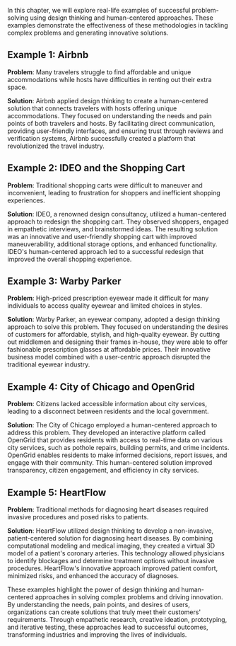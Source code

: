 
In this chapter, we will explore real-life examples of successful problem-solving using design thinking and human-centered approaches. These examples demonstrate the effectiveness of these methodologies in tackling complex problems and generating innovative solutions.

Example 1: Airbnb
-----------------

**Problem**: Many travelers struggle to find affordable and unique accommodations while hosts have difficulties in renting out their extra space.

**Solution**: Airbnb applied design thinking to create a human-centered solution that connects travelers with hosts offering unique accommodations. They focused on understanding the needs and pain points of both travelers and hosts. By facilitating direct communication, providing user-friendly interfaces, and ensuring trust through reviews and verification systems, Airbnb successfully created a platform that revolutionized the travel industry.

Example 2: IDEO and the Shopping Cart
-------------------------------------

**Problem**: Traditional shopping carts were difficult to maneuver and inconvenient, leading to frustration for shoppers and inefficient shopping experiences.

**Solution**: IDEO, a renowned design consultancy, utilized a human-centered approach to redesign the shopping cart. They observed shoppers, engaged in empathetic interviews, and brainstormed ideas. The resulting solution was an innovative and user-friendly shopping cart with improved maneuverability, additional storage options, and enhanced functionality. IDEO's human-centered approach led to a successful redesign that improved the overall shopping experience.

Example 3: Warby Parker
-----------------------

**Problem**: High-priced prescription eyewear made it difficult for many individuals to access quality eyewear and limited choices in styles.

**Solution**: Warby Parker, an eyewear company, adopted a design thinking approach to solve this problem. They focused on understanding the desires of customers for affordable, stylish, and high-quality eyewear. By cutting out middlemen and designing their frames in-house, they were able to offer fashionable prescription glasses at affordable prices. Their innovative business model combined with a user-centric approach disrupted the traditional eyewear industry.

Example 4: City of Chicago and OpenGrid
---------------------------------------

**Problem**: Citizens lacked accessible information about city services, leading to a disconnect between residents and the local government.

**Solution**: The City of Chicago employed a human-centered approach to address this problem. They developed an interactive platform called OpenGrid that provides residents with access to real-time data on various city services, such as pothole repairs, building permits, and crime incidents. OpenGrid enables residents to make informed decisions, report issues, and engage with their community. This human-centered solution improved transparency, citizen engagement, and efficiency in city services.

Example 5: HeartFlow
--------------------

**Problem**: Traditional methods for diagnosing heart diseases required invasive procedures and posed risks to patients.

**Solution**: HeartFlow utilized design thinking to develop a non-invasive, patient-centered solution for diagnosing heart diseases. By combining computational modeling and medical imaging, they created a virtual 3D model of a patient's coronary arteries. This technology allowed physicians to identify blockages and determine treatment options without invasive procedures. HeartFlow's innovative approach improved patient comfort, minimized risks, and enhanced the accuracy of diagnoses.

These examples highlight the power of design thinking and human-centered approaches in solving complex problems and driving innovation. By understanding the needs, pain points, and desires of users, organizations can create solutions that truly meet their customers' requirements. Through empathetic research, creative ideation, prototyping, and iterative testing, these approaches lead to successful outcomes, transforming industries and improving the lives of individuals.
